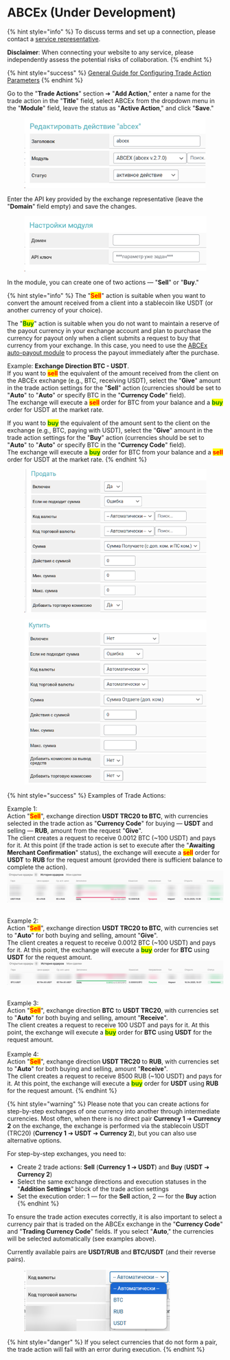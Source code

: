 # ABCEx (Under Development)

{% hint style="info" %}
To discuss terms and set up a connection, please contact a [service representative](https://t.me/ABCEX_management).

**Disclaimer**: When connecting your website to any service, please independently assess the potential risks of collaboration.
{% endhint %}

{% hint style="success" %}
[General Guide for Configuring Trade Action Parameters](https://premium.gitbook.io/main/en/basic-settings/modul-torgovye-deistviya/sozdanie-torgovogo-deistviya/parametry-torgovykh-deistvii)
{% endhint %}

Go to the "**Trade Actions**" section ➔ "**Add Action**," enter a name for the trade action in the "**Title**" field, select ABCEx from the dropdown menu in the "**Module**" field, leave the status as "**Active Action**," and click "**Save**."

<figure><img src="../../../.gitbook/assets/image (48)_eng.png" alt="" width="422"><figcaption></figcaption></figure>

Enter the API key provided by the exchange representative (leave the "**Domain**" field empty) and save the changes.

<figure><img src="../../../.gitbook/assets/image (45)_eng.png" alt=""><figcaption></figcaption></figure>

In the module, you can create one of two actions — "**Sell**" or "**Buy**."

{% hint style="info" %}
The "<mark style="color:red;">**Sell**</mark>" action is suitable when you want to convert the amount received from a client into a stablecoin like USDT (or another currency of your choice).

The "<mark style="color:green;">**Buy**</mark>" action is suitable when you do not want to maintain a reserve of the payout currency in your exchange account and plan to purchase the currency for payout only when a client submits a request to buy that currency from your exchange. In this case, you need to use the [ABCEx auto-payout module](https://premium.gitbook.io/main/en/basic-settings/merchants-and-auto-payments/auto-payments/abcex) to process the payout immediately after the purchase.

Example: **Exchange Direction BTC - USDT**.\
If you want to <mark style="color:red;">**sell**</mark> the equivalent of the amount received from the client on the ABCEx exchange (e.g., BTC, receiving USDT), select the "**Give**" amount in the trade action settings for the "**Sell**" action (currencies should be set to "**Auto**" to "**Auto**" or specify BTC in the "**Currency Code**" field).\
The exchange will execute a <mark style="color:red;">**sell**</mark> order for BTC from your balance and a <mark style="color:green;">**buy**</mark> order for USDT at the market rate.

If you want to <mark style="color:green;">**buy**</mark> the equivalent of the amount sent to the client on the exchange (e.g., BTC, paying with USDT), select the "**Give**" amount in the trade action settings for the "**Buy**" action (currencies should be set to "**Auto**" to "**Auto**" or specify BTC in the "**Currency Code**" field).\
The exchange will execute a <mark style="color:green;">**buy**</mark> order for BTC from your balance and a <mark style="color:red;">**sell**</mark> order for USDT at the market rate.
{% endhint %}

<div><figure><img src="../../../.gitbook/assets/image (50)_eng.png" alt="" width="486"><figcaption></figcaption></figure> <figure><img src="../../../.gitbook/assets/image (610)_eng.png" alt="" width="472"><figcaption></figcaption></figure></div>

{% hint style="success" %}
Examples of Trade Actions:

Example 1:\
Action "<mark style="color:red;">**Sell**</mark>", exchange direction **USDT TRC20 to BTC**, with currencies selected in the trade action as "**Currency Code**" for buying — **USDT** and selling — **RUB**, amount from the request "**Give**".\
The client creates a request to receive 0.0012 BTC (~100 USDT) and pays for it. At this point (if the trade action is set to execute after the "**Awaiting Merchant Confirmation**" status), the exchange will execute a <mark style="color:red;">**sell**</mark> order for **USDT** to **RUB** for the request amount (provided there is sufficient balance to complete the action).\
![](<../../../.gitbook/assets/image (46)_eng.png>)

\
Example 2:\
Action "<mark style="color:red;">**Sell**</mark>", exchange direction **USDT TRC20 to BTC**, with currencies set to "**Auto**" for both buying and selling, amount "**Give**".\
The client creates a request to receive 0.0012 BTC (~100 USDT) and pays for it. At this point, the exchange will execute a <mark style="color:green;">**buy**</mark> order for **BTC** using **USDT** for the request amount.\
![](<../../../.gitbook/assets/image (47)_eng.png>)

\
Example 3:\
Action "<mark style="color:red;">**Sell**</mark>", exchange direction **BTC** to **USDT TRC20**, with currencies set to "**Auto**" for both buying and selling, amount "**Receive**".\
The client creates a request to receive 100 USDT and pays for it. At this point, the exchange will execute a <mark style="color:green;">**buy**</mark> order for **BTC** using **USDT** for the request amount.\
\
Example 4:\
Action "<mark style="color:red;">**Sell**</mark>", exchange direction **USDT TRC20** to **RUB**, with currencies set to "**Auto**" for both buying and selling, amount "**Receive**".\
The client creates a request to receive 8500 RUB (~100 USDT) and pays for it. At this point, the exchange will execute a <mark style="color:green;">**buy**</mark> order for **USDT** using **RUB** for the request amount.
{% endhint %}

{% hint style="warning" %}
Please note that you can create actions for step-by-step exchanges of one currency into another through intermediate currencies. Most often, when there is no direct pair **Currency 1** ➔ **Currency 2** on the exchange, the exchange is performed via the stablecoin USDT (TRC20) (**Currency 1** ➔ **USDT** ➔ **Currency 2**), but you can also use alternative options.

For step-by-step exchanges, you need to:

* Create 2 trade actions: **Sell** (**Currency 1** ➔ **USDT**) and **Buy** (**USDT** ➔ **Currency 2**)
* Select the same exchange directions and execution statuses in the "**Addition Settings**" block of the trade action settings
* Set the execution order: 1 — for the **Sell** action, 2 — for the **Buy** action
{% endhint %}

To ensure the trade action executes correctly, it is also important to select a currency pair that is traded on the ABCEx exchange in the "**Currency Code**" and "**Trading Currency Code**" fields. If you select "**Auto**," the currencies will be selected automatically (see examples above).

Currently available pairs are **USDT/RUB** and **BTC/USDT** (and their reverse pairs).

<figure><img src="../../../.gitbook/assets/image (2121)_eng.png" alt="" width="339"><figcaption></figcaption></figure>

{% hint style="danger" %}
If you select currencies that do not form a pair, the trade action will fail with an error during execution.
{% endhint %}